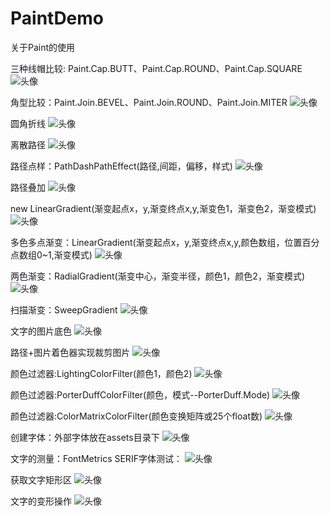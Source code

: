 # PaintDemo
关于Paint的使用

三种线帽比较: Paint.Cap.BUTT、Paint.Cap.ROUND、Paint.Cap.SQUARE
![头像](https://github.com/hxgJG/PaintDemo/blob/master/result_images/1.png)

角型比较：Paint.Join.BEVEL、Paint.Join.ROUND、Paint.Join.MITER
![头像](https://github.com/hxgJG/PaintDemo/blob/master/result_images/2.png)

圆角折线
![头像](https://github.com/hxgJG/PaintDemo/blob/master/result_images/3.png)

离散路径
![头像](https://github.com/hxgJG/PaintDemo/blob/master/result_images/4.png)

路径点样：PathDashPathEffect(路径,间距，偏移，样式)
![头像](https://github.com/hxgJG/PaintDemo/blob/master/result_images/5.png)

路径叠加
![头像](https://github.com/hxgJG/PaintDemo/blob/master/result_images/6.png)

new LinearGradient(渐变起点x，y,渐变终点x,y,渐变色1，渐变色2，渐变模式)
![头像](https://github.com/hxgJG/PaintDemo/blob/master/result_images/7.png)

多色多点渐变：LinearGradient(渐变起点x，y,渐变终点x,y,颜色数组，位置百分点数组0~1,渐变模式)
![头像](https://github.com/hxgJG/PaintDemo/blob/master/result_images/8.png)

两色渐变：RadialGradient(渐变中心，渐变半径，颜色1，颜色2，渐变模式)
![头像](https://github.com/hxgJG/PaintDemo/blob/master/result_images/9.png)

扫描渐变：SweepGradient
![头像](https://github.com/hxgJG/PaintDemo/blob/master/result_images/10.png)

文字的图片底色
![头像](https://github.com/hxgJG/PaintDemo/blob/master/result_images/11.png)

路径+图片着色器实现裁剪图片
![头像](https://github.com/hxgJG/PaintDemo/blob/master/result_images/12.png)

颜色过滤器:LightingColorFilter(颜色1，颜色2)
![头像](https://github.com/hxgJG/PaintDemo/blob/master/result_images/13.png)

颜色过滤器:PorterDuffColorFilter(颜色，模式--PorterDuff.Mode)
![头像](https://github.com/hxgJG/PaintDemo/blob/master/result_images/14.png)

颜色过滤器:ColorMatrixColorFilter(颜色变换矩阵或25个float数)
![头像](https://github.com/hxgJG/PaintDemo/blob/master/result_images/15.png)

创建字体：外部字体放在assets目录下
![头像](https://github.com/hxgJG/PaintDemo/blob/master/result_images/16.png)

文字的测量：FontMetrics
	SERIF字体测试：
![头像](https://github.com/hxgJG/PaintDemo/blob/master/result_images/17.png)

获取文字矩形区
![头像](https://github.com/hxgJG/PaintDemo/blob/master/result_images/18.png)

文字的变形操作
![头像](https://github.com/hxgJG/PaintDemo/blob/master/result_images/19.png)
